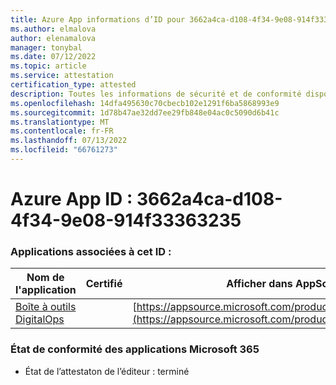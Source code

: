 ```yaml
---
title: Azure App informations d’ID pour 3662a4ca-d108-4f34-9e08-914f33363235
ms.author: elmalova
author: elenamalova
manager: tonybal
ms.date: 07/12/2022
ms.topic: article
ms.service: attestation
certification_type: attested
description: Toutes les informations de sécurité et de conformité disponibles pour 3662a4ca-d108-4f34-9e08-914f33363235.
ms.openlocfilehash: 14dfa495630c70cbecb102e1291f6ba5868993e9
ms.sourcegitcommit: 1d78b47ae32dd7ee29fb848e04ac0c5090d6b41c
ms.translationtype: MT
ms.contentlocale: fr-FR
ms.lasthandoff: 07/13/2022
ms.locfileid: "66761273"
---
```

# <a name="azure-app-id-3662a4ca-d108-4f34-9e08-914f33363235"></a>Azure App ID : 3662a4ca-d108-4f34-9e08-914f33363235


### <a name="apps-associated-with-this-id"></a>Applications associées à cet ID :
| **Nom de l'application** | **Certifié** | **Afficher dans AppSource** |
|--------------|---------------|-----------------------|
| [Boîte à outils DigitalOps](../forward/WA200003934.md) |  | [https://appsource.microsoft.com/product/office/WA200003934](https://appsource.microsoft.com/product/office/WA200003934) |

### <a name="microsoft-365-app-compliance-status"></a>État de conformité des applications Microsoft 365
- État de l’attestaton de l’éditeur : terminé

